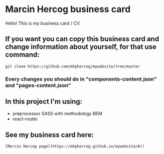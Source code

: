 # Marcin Hercog business card

Hello! This is my business card / CV.

## If you want you can copy this business card and change information about yourself, for that use command:

```
git clone https://github.com/mkphercog/mywebsite/tree/master
```

### Every changes you should do in "components-content.json" and "pages-content.json"

## In this project I'm using:

- preprocessor SASS with methodology BEM
- react-router

## See my business card here:

```
[Marcin Hercog page](https://mkphercog.github.io/mywebsite/#/)
```
